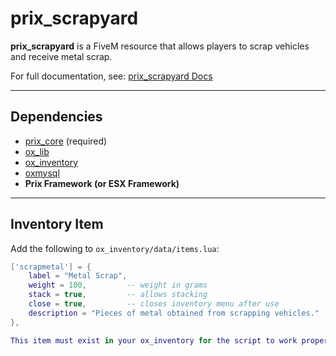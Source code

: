 # prix_scrapyard

**prix_scrapyard** is a FiveM resource that allows players to scrap vehicles and receive metal scrap.  

For full documentation, see: [prix_scrapyard Docs](https://prix.gitbook.io/resources/res/scrapyard)

---

## Dependencies
- [prix_core](https://freeroam.gitbook.io/main/framework/core) (required)  
- [ox_lib](https://github.com/overextended/ox_lib)
- [ox_inventory](https://github.com/overextended/ox_lib)
- [oxmysql](https://github.com/overextended/oxmysql)
- **Prix Framework (or ESX Framework)**

---

## Inventory Item
Add the following to `ox_inventory/data/items.lua`:

```lua
['scrapmetal'] = {
    label = "Metal Scrap",
    weight = 100,         -- weight in grams
    stack = true,         -- allows stacking
    close = true,         -- closes inventory menu after use
    description = "Pieces of metal obtained from scrapping vehicles."
},

This item must exist in your ox_inventory for the script to work properly.

